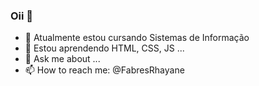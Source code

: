 ### Oii 👋


- 🔭 Atualmente estou cursando Sistemas de Informação
- 🌱 Estou aprendendo HTML, CSS, JS ...
- 💬 Ask me about ...
- 📫 How to reach me: @FabresRhayane
